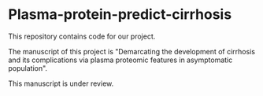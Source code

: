 # Plasma-protein-predict-cirrhosis
This repository contains code for our project.

The manuscript of this project is "Demarcating the development of cirrhosis and its complications via plasma proteomic features in asymptomatic population".

This manuscript is under review.
